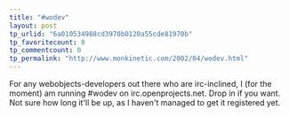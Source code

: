 ```yaml
---
title: "#wodev"
layout: post
tp_urlid: "6a010534988cd3970b0120a55cde81970b"
tp_favoritecount: 0
tp_commentcount: 0
tp_permalink: "http://www.monkinetic.com/2002/04/wodev.html"
---
```

For any webobjects-developers out there who are irc-inclined, I (for the moment) am running #wodev on irc.openprojects.net. Drop in if you want. Not sure how long it&#39;ll be up, as I haven&#39;t managed to get it registered yet.
